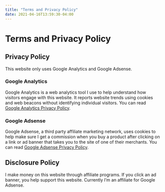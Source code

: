 ```yaml
---
title: "Terms and Privacy Policy"
date: 2021-04-16T13:59:30-04:00
---
```


# Terms and Privacy Policy

## Privacy Policy
This website only uses Google Analytics and Google Adsense.


### Google Analytics
Google Analytics is a web analytics tool I use to help understand how visitors engage with this website. It reports website trends using cookies and web beacons without identifying individual visitors. You can read [Google Analytics Privacy Policy](http://www.google.com/analytics/learn/privacy.html).


### Google Adsense
Google Adsense, a third party affiliate marketing network, uses cookies to help make sure I get a commission when you buy a product after clicking on a link or ad banner that takes you to the site of one of their merchants. You can read [Google Adsense Privacy Policy](http://support.google.com/adsense/bin/answer.py?hl=en&answer=48182).

## Disclosure Policy
I make money on this website through affiliate programs. If you click an ad banner, you help support this website.
Currently I’m an affiliate for Google Adsense.